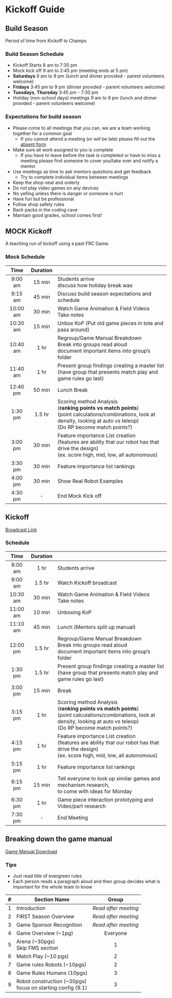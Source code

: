 # Kickoff Guide

## Build Season

Period of time from Kickoff to Champs

### Build Season Schedule

- Kickoff Starts 8 am to 7:30 pm
- Mock kick off 9 am to 2:45 pm (meeting ends at 5 pm)
- **Saturdays** 9 am to 9 pm (lunch and dinner provided - parent volunteers welcome)
- **Fridays** 3:45 pm to 9 pm (dinner provided - parent volunteers welcome)
- **Tuesdays**, **Thursday** 3:45 pm - 7:30 pm
- Holiday (non-school days) meetings 9 am to 9 pm (lunch and dinner provided - parent volunteers welcome)

### Expectations for build season

- Please come to all meetings that you can, we are a team working together for a common goal
  - If you cannot attend a meeting (or will be late) please fill out the [absent form](https://supernurds.com/absent)
- Make sure all work assigned to you is complete
  - If you have to leave before the task is completed or have to miss a meeting please find someone to cover you/take over and notify a mentor
- Use meetings as time to ask mentors questions and get feedback
  - Try to complete individual items between meetings
- Keep the shop neat and orderly
- Do not play video games on any devices
- No yelling unless there is danger or someone is hurt
- Have fun but be professional
- Follow shop safety rules
- Back packs in the coding cave
- Maintain good grades, school comes first!

## MOCK Kickoff

A teaching run of kickoff using a past FRC Game.

### Mock Schedule

|   Time   | Duration |                                                                                                                                                                                   |
| :------: | :------: | --------------------------------------------------------------------------------------------------------------------------------------------------------------------------------- |
| 9:00 am  |  15 min  | Students arrive <br>discuss how holiday break was                                                                                                                                 |
| 9:15 am  |  45 min  | Discuss build season expectations and schedule                                                                                                                                    |
| 10:00 am |  30 min  | Watch Game Animation & Field Videos<br>Take notes                                                                                                                                 |
| 10:30 am |  15 min  | Unbox KoP (Put old game pieces in tote and pass around)                                                                                                                           |
| 10:40 am |   1 hr   | Regroup/Game Manual Breakdown <br>Break into groups read aloud <br>document important items into group’s folder                                                                   |
| 11:40 am |   1 hr   | Present group findings creating a master list <br>(have group that presents match play and game rules go last)                                                                    |
| 12:40 pm |  50 min  | Lunch Break                                                                                                                                                                       |
| 1:30 pm  |  1.5 hr  | Scoring method Analysis <br>(**ranking points vs match points**)<br>(point calculations/combinations, look at density, looking at auto vs teleop)<br>(Do RP become match points?) |
| 3:00 pm  |  30 min  | Feature importance List creation <br>(features are ability that our robot has that drive the design) <br>(ex. score high, mid, low, all autonomous)                               |
| 3:30 pm  |  30 min  | Feature importance list rankings                                                                                                                                                  |
| 4:00 pm  |  30 min  | Show Real Robot Examples                                                                                                                                                          |
| 4:30 pm  |    -     | End Mock Kick off                                                                                                                                                                 |

## Kickoff

[Broadcast Link](https://www.firstinspires.org/robotics/frc/kickoff?utm_source=first-inspires&utm_medium=game-season&utm_campaign=frc-ko-021)

### Schedule

|   Time   | Duration |                                                                                                                                                                                   |
| :------: | :------: | --------------------------------------------------------------------------------------------------------------------------------------------------------------------------------- |
| 8:00 am  |   1 hr   | Students arrive                                                                                                                                                                   |
| 9:00 am  |  1.5 hr  | Watch Kickoff broadcast                                                                                                                                                           |
| 10:30 am |  30 min  | Watch Game Animation & Field Videos<br>Take notes                                                                                                                                 |
| 11:00 am |  10 min  | Unboxing KoP                                                                                                                                                                      |
| 11:10 am |  45 min  | Lunch (Mentors split up manual)                                                                                                                                                   |
| 12:00 pm |  1.5 hr  | Regroup/Game Manual Breakdown <br>Break into groups read aloud <br>document important items into group’s folder                                                                   |
| 1:30 pm  |  1.5 hr  | Present group findings creating a master list <br>(have group that presents match play and game rules go last)                                                                    |
| 3:00 pm  |  15 min  | Break                                                                                                                                                                             |
| 3:15 pm  |   1 hr   | Scoring method Analysis <br>(**ranking points vs match points**)<br>(point calculations/combinations, look at density, looking at auto vs teleop)<br>(Do RP become match points?) |
| 4:15 pm  |   1 hr   | Feature importance List creation <br>(features are ability that our robot has that drive the design) <br>(ex. score high, mid, low, all autonomous)                               |
| 5:15 pm  |   1 hr   | Feature importance list rankings                                                                                                                                                  |
| 6:15 pm  |  15 min  | Tell everyone to look up similar games and mechanism research,<br> to come with ideas for Monday                                                                                  |
| 6:30 pm  |   1 hr   | Game piece interaction prototyping and Video/part research                                                                                                                        |
| 7:30 pm  |    -     | End Meeting                                                                                                                                                                       |

## Breaking down the game manual

[Game Manual Download](https://www.firstinspires.org/resource-library/frc/competition-manual-qa-system)

### Tips

- Just read title of evergreen rules
- Each person reads a paragraph aloud and then group decides what is important for the whole team to know

| #   | Section Name                                                  |        Group         |
| --- | ------------------------------------------------------------- | :------------------: |
| 1   | Introduction                                                  | *Read after meeting* |
| 2   | FIRST Season Overview                                         | *Read after meeting* |
| 3   | Game Sponsor Recognition                                      | *Read after meeting* |
| 4   | Game Overview (~1pg)                                          |       Everyone       |
| 5   | Arena (~30pgs)<br>Skip FMS section                            |          1           |
| 6   | Match Play (~10 pgs)                                          |          2           |
| 7   | Game rules Robots (~10pgs)                                    |          2           |
| 8   | Game Rules Humans (10pgs)<br>                                 |          3           |
| 9   | Robot construction (~30pgs)<br>focus on starting config (9.1) |          3           |
